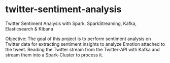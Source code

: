 # twitter-sentiment-analysis
Twitter Sentiment Analysis with Spark, SparkStreaming, Kafka, Elasticsearch &amp; Kibana

Objective:
The goal of this project is to perform sentiment analysis on Twitter data for extracting sentiment insights to analyze Emotion attached to the tweet.
Reading the Twitter stream from the Twitter-API with Kafka and stream them into a Spark-Cluster to process it.

